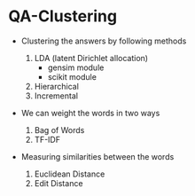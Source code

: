# QA-Clustering
* Clustering the answers by following methods
   1. LDA (latent Dirichlet allocation)
      * gensim module
      * scikit module
   2. Hierarchical
   3. Incremental

* We can weight the words in two ways
    1. Bag of Words
    2. TF-IDF

* Measuring similarities between the words
   1. Euclidean Distance
   2. Edit Distance

